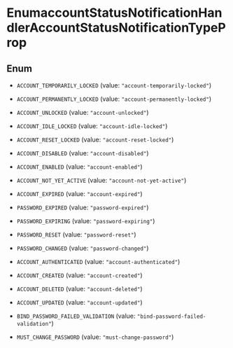 

# EnumaccountStatusNotificationHandlerAccountStatusNotificationTypeProp

## Enum


* `ACCOUNT_TEMPORARILY_LOCKED` (value: `"account-temporarily-locked"`)

* `ACCOUNT_PERMANENTLY_LOCKED` (value: `"account-permanently-locked"`)

* `ACCOUNT_UNLOCKED` (value: `"account-unlocked"`)

* `ACCOUNT_IDLE_LOCKED` (value: `"account-idle-locked"`)

* `ACCOUNT_RESET_LOCKED` (value: `"account-reset-locked"`)

* `ACCOUNT_DISABLED` (value: `"account-disabled"`)

* `ACCOUNT_ENABLED` (value: `"account-enabled"`)

* `ACCOUNT_NOT_YET_ACTIVE` (value: `"account-not-yet-active"`)

* `ACCOUNT_EXPIRED` (value: `"account-expired"`)

* `PASSWORD_EXPIRED` (value: `"password-expired"`)

* `PASSWORD_EXPIRING` (value: `"password-expiring"`)

* `PASSWORD_RESET` (value: `"password-reset"`)

* `PASSWORD_CHANGED` (value: `"password-changed"`)

* `ACCOUNT_AUTHENTICATED` (value: `"account-authenticated"`)

* `ACCOUNT_CREATED` (value: `"account-created"`)

* `ACCOUNT_DELETED` (value: `"account-deleted"`)

* `ACCOUNT_UPDATED` (value: `"account-updated"`)

* `BIND_PASSWORD_FAILED_VALIDATION` (value: `"bind-password-failed-validation"`)

* `MUST_CHANGE_PASSWORD` (value: `"must-change-password"`)



